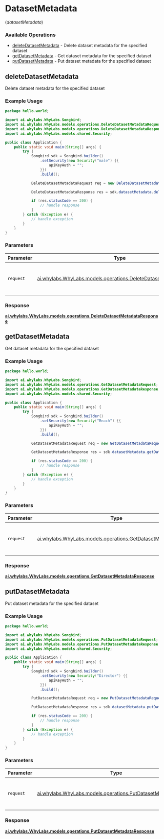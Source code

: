 # DatasetMetadata
(*datasetMetadata*)

### Available Operations

* [deleteDatasetMetadata](#deletedatasetmetadata) - Delete dataset metadata for the specified dataset
* [getDatasetMetadata](#getdatasetmetadata) - Get dataset metadata for the specified dataset
* [putDatasetMetadata](#putdatasetmetadata) - Put dataset metadata for the specified dataset

## deleteDatasetMetadata

Delete dataset metadata for the specified dataset

### Example Usage

```java
package hello.world;

import ai.whylabs.WhyLabs.Songbird;
import ai.whylabs.WhyLabs.models.operations.DeleteDatasetMetadataRequest;
import ai.whylabs.WhyLabs.models.operations.DeleteDatasetMetadataResponse;
import ai.whylabs.WhyLabs.models.shared.Security;

public class Application {
    public static void main(String[] args) {
        try {
            Songbird sdk = Songbird.builder()
                .setSecurity(new Security("male") {{
                    apiKeyAuth = "";
                }})
                .build();

            DeleteDatasetMetadataRequest req = new DeleteDatasetMetadataRequest("model-123", "org-123");            

            DeleteDatasetMetadataResponse res = sdk.datasetMetadata.deleteDatasetMetadata(req);

            if (res.statusCode == 200) {
                // handle response
            }
        } catch (Exception e) {
            // handle exception
        }
    }
}
```

### Parameters

| Parameter                                                                                                                    | Type                                                                                                                         | Required                                                                                                                     | Description                                                                                                                  |
| ---------------------------------------------------------------------------------------------------------------------------- | ---------------------------------------------------------------------------------------------------------------------------- | ---------------------------------------------------------------------------------------------------------------------------- | ---------------------------------------------------------------------------------------------------------------------------- |
| `request`                                                                                                                    | [ai.whylabs.WhyLabs.models.operations.DeleteDatasetMetadataRequest](../../models/operations/DeleteDatasetMetadataRequest.md) | :heavy_check_mark:                                                                                                           | The request object to use for the request.                                                                                   |


### Response

**[ai.whylabs.WhyLabs.models.operations.DeleteDatasetMetadataResponse](../../models/operations/DeleteDatasetMetadataResponse.md)**


## getDatasetMetadata

Get dataset metadata for the specified dataset

### Example Usage

```java
package hello.world;

import ai.whylabs.WhyLabs.Songbird;
import ai.whylabs.WhyLabs.models.operations.GetDatasetMetadataRequest;
import ai.whylabs.WhyLabs.models.operations.GetDatasetMetadataResponse;
import ai.whylabs.WhyLabs.models.shared.Security;

public class Application {
    public static void main(String[] args) {
        try {
            Songbird sdk = Songbird.builder()
                .setSecurity(new Security("Beach") {{
                    apiKeyAuth = "";
                }})
                .build();

            GetDatasetMetadataRequest req = new GetDatasetMetadataRequest("model-123", "org-123");            

            GetDatasetMetadataResponse res = sdk.datasetMetadata.getDatasetMetadata(req);

            if (res.statusCode == 200) {
                // handle response
            }
        } catch (Exception e) {
            // handle exception
        }
    }
}
```

### Parameters

| Parameter                                                                                                              | Type                                                                                                                   | Required                                                                                                               | Description                                                                                                            |
| ---------------------------------------------------------------------------------------------------------------------- | ---------------------------------------------------------------------------------------------------------------------- | ---------------------------------------------------------------------------------------------------------------------- | ---------------------------------------------------------------------------------------------------------------------- |
| `request`                                                                                                              | [ai.whylabs.WhyLabs.models.operations.GetDatasetMetadataRequest](../../models/operations/GetDatasetMetadataRequest.md) | :heavy_check_mark:                                                                                                     | The request object to use for the request.                                                                             |


### Response

**[ai.whylabs.WhyLabs.models.operations.GetDatasetMetadataResponse](../../models/operations/GetDatasetMetadataResponse.md)**


## putDatasetMetadata

Put dataset metadata for the specified dataset

### Example Usage

```java
package hello.world;

import ai.whylabs.WhyLabs.Songbird;
import ai.whylabs.WhyLabs.models.operations.PutDatasetMetadataRequest;
import ai.whylabs.WhyLabs.models.operations.PutDatasetMetadataResponse;
import ai.whylabs.WhyLabs.models.shared.Security;

public class Application {
    public static void main(String[] args) {
        try {
            Songbird sdk = Songbird.builder()
                .setSecurity(new Security("Director") {{
                    apiKeyAuth = "";
                }})
                .build();

            PutDatasetMetadataRequest req = new PutDatasetMetadataRequest("recent", "model-123", "org-123");            

            PutDatasetMetadataResponse res = sdk.datasetMetadata.putDatasetMetadata(req);

            if (res.statusCode == 200) {
                // handle response
            }
        } catch (Exception e) {
            // handle exception
        }
    }
}
```

### Parameters

| Parameter                                                                                                              | Type                                                                                                                   | Required                                                                                                               | Description                                                                                                            |
| ---------------------------------------------------------------------------------------------------------------------- | ---------------------------------------------------------------------------------------------------------------------- | ---------------------------------------------------------------------------------------------------------------------- | ---------------------------------------------------------------------------------------------------------------------- |
| `request`                                                                                                              | [ai.whylabs.WhyLabs.models.operations.PutDatasetMetadataRequest](../../models/operations/PutDatasetMetadataRequest.md) | :heavy_check_mark:                                                                                                     | The request object to use for the request.                                                                             |


### Response

**[ai.whylabs.WhyLabs.models.operations.PutDatasetMetadataResponse](../../models/operations/PutDatasetMetadataResponse.md)**

